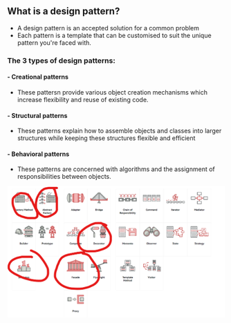 ## What is a design pattern?
- A design pattern is an accepted solution for a common problem
- Each pattern is a template that can be customised to suit the unique pattern you're faced with.

### The 3 types of design patterns:

#### - Creational patterns
  - These pattersn provide various object creation mechanisms which increase flexibility and reuse of existing code.
#### - Structural patterns
  - These patterns explain how to assemble objects and classes into larger structures while keeping these structures flexible and efficient
#### - Behavioral patterns 
  - These patterns are concerned with algorithms and the assignment of responsibilities between objects.


![img.png](img.png)